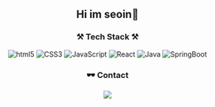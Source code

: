 <div align="center">
 <h2>Hi im seoin🎈</h2>
 
 <h3>⚒ Tech Stack ⚒</h3>

![html5](http://img.shields.io/badge/-HTML5-eda3a1?style=flat-square&logo=html5&logoColor="black"/)
![CSS3](http://img.shields.io/badge/-CSS3-f7be62?style=flat-square&logo=css3&logoColor="black"/)
![JavaScript](http://img.shields.io/badge/-JavaScript-fff833?style=flat-square&logo=javascript&logoColor="black"/)
![React](http://img.shields.io/badge/-React-#61DAFB?style=flat-square&logo=React&logoColor="black"/)
![Java](http://img.shields.io/badge/-SpringBoot-#6DB33F?style=flat-square&logo=Springboot&logoColor="black"/)
![SpringBoot](http://img.shields.io/badge/-Java-#007396?style=flat-square&logo=Java&logoColor="black"/)

  <h3> 🕶 Contact </h3>
  <a href="https://mail.naver.com/write">
    <img src="http://img.shields.io/badge/Email-eda3a1?style=flat-square&logo=naver&logoColor=black&link=https://mail.naver.com/write">
  </a>
</div>
